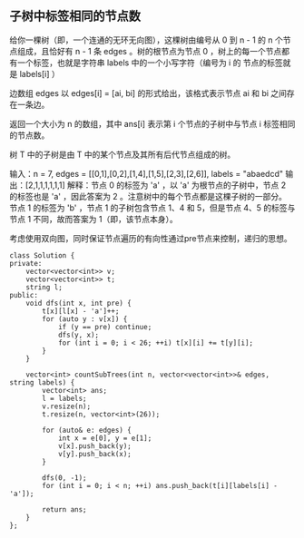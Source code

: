 ## 子树中标签相同的节点数

给你一棵树（即，一个连通的无环无向图），这棵树由编号从 0  到 n - 1 的 n 个节点组成，且恰好有 n - 1 条 edges 。树的根节点为节点 0 ，树上的每一个节点都有一个标签，也就是字符串 labels 中的一个小写字符（编号为 i 的 节点的标签就是 labels[i] ）

边数组 edges 以 edges[i] = [ai, bi] 的形式给出，该格式表示节点 ai 和 bi 之间存在一条边。

返回一个大小为 n 的数组，其中 ans[i] 表示第 i 个节点的子树中与节点 i 标签相同的节点数。

树 T 中的子树是由 T 中的某个节点及其所有后代节点组成的树。

输入：n = 7, edges = [[0,1],[0,2],[1,4],[1,5],[2,3],[2,6]], labels = "abaedcd"
输出：[2,1,1,1,1,1,1]
解释：节点 0 的标签为 'a' ，以 'a' 为根节点的子树中，节点 2 的标签也是 'a' ，因此答案为 2 。注意树中的每个节点都是这棵子树的一部分。
节点 1 的标签为 'b' ，节点 1 的子树包含节点 1、4 和 5，但是节点 4、5 的标签与节点 1 不同，故而答案为 1（即，该节点本身）。

考虑使用双向图，同时保证节点遍历的有向性通过pre节点来控制，递归的思想。

```
class Solution {
private:
    vector<vector<int>> v;
    vector<vector<int>> t;
    string l;
public:
    void dfs(int x, int pre) {
        t[x][l[x] - 'a']++;
        for (auto y : v[x]) {
            if (y == pre) continue;
            dfs(y, x);
            for (int i = 0; i < 26; ++i) t[x][i] += t[y][i];
        }
    }

    vector<int> countSubTrees(int n, vector<vector<int>>& edges, string labels) {
        vector<int> ans;
        l = labels;
        v.resize(n);
        t.resize(n, vector<int>(26));

        for (auto& e: edges) {
            int x = e[0], y = e[1];
            v[x].push_back(y);
            v[y].push_back(x);
        }

        dfs(0, -1);
        for (int i = 0; i < n; ++i) ans.push_back(t[i][labels[i] - 'a']);

        return ans;
    }
};
```

